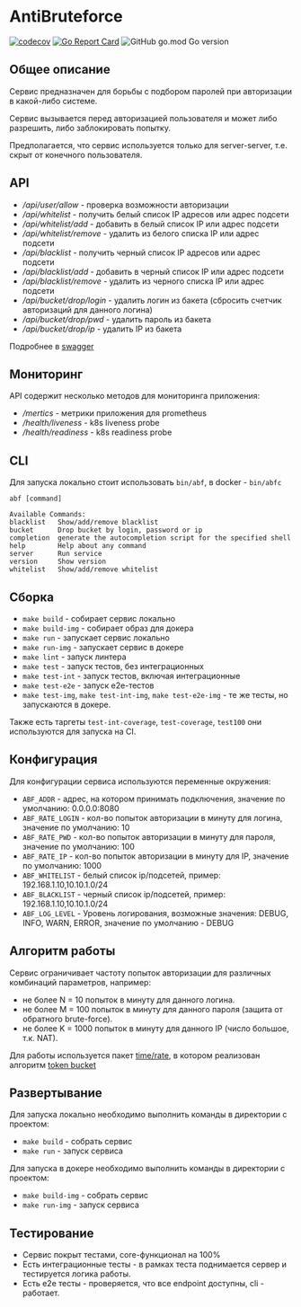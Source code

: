 # AntiBruteforce
[![codecov](https://codecov.io/gh/razielsd/antibruteforce/branch/master/graph/badge.svg)](https://codecov.io/gh/razielsd/antibruteforce)
[![Go Report Card](https://goreportcard.com/badge/github.com/razielsd/antibruteforce)](https://goreportcard.com/report/github.com/razielsd/antibruteforce)
![GitHub go.mod Go version](https://img.shields.io/github/go-mod/go-version/razielsd/antibruteforce)

## Общее описание
Сервис предназначен для борьбы с подбором паролей при авторизации в какой-либо системе.

Сервис вызывается перед авторизацией пользователя и может либо разрешить, либо заблокировать попытку.

Предполагается, что сервис используется только для server-server, т.е. скрыт от конечного пользователя.

## API
 * _/api/user/allow_ - проверка возможности авторизации
 * _/api/whitelist_ - получить белый список  IP адресов или адрес подсети
 * _/api/whitelist/add_ - добавить в белый список IP или адрес подсети
 * _/api/whitelist/remove_ - удалить из белого списка IP или адрес подсети
 * _/api/blacklist_ - получить черный список  IP адресов или адрес подсети
 * _/api/blacklist/add_ - добавить в черный список IP или адрес подсети
 * _/api/blacklist/remove_ - удалить из черного списка IP или адрес подсети
 * _/api/bucket/drop/login_ - удалить логин из бакета (сбросить счетчик авторизаций для данного логина)
 * _/api/bucket/drop/pwd_ - удалить пароль из бакета
 * _/api/bucket/drop/ip_ - удалить IP из бакета

Подробнее в [swagger](https://editor.swagger.io/?url=https://raw.githubusercontent.com/razielsd/antibruteforce/master/doc/swagger.yml)

##  Мониторинг
API содержит несколько методов для мониторинга приложения:
 * _/mertics_ - метрики приложения для prometheus
 * _/health/liveness_ - k8s liveness probe
 * _/health/readiness_ - k8s readiness probe

## CLI
Для запуска локально стоит использовать `bin/abf`, в docker - `bin/abfc`
```Использование:
abf [command]

Available Commands:
blacklist   Show/add/remove blacklist
bucket      Drop bucket by login, password or ip
completion  generate the autocompletion script for the specified shell
help        Help about any command
server      Run service
version     Show version
whitelist   Show/add/remove whitelist
```
## Сборка
 * `make build` - собирает сервис локально
 * `make build-img` - собирает образ для докера
 * `make run` - запускает сервис локально
 * `make run-img` - запускает сервис в докере
 * `make lint` - запуск линтера   
 * `make test` - запуск тестов, без интеграционных
 * `make test-int` - запуск тестов, включая интеграционные
 * `make test-e2e` - запуск e2e-тестов
 * `make test-img`, `make test-int-img`, `make test-e2e-img` - те же тесты, но запускаются в докере.

Также есть таргеты `test-int-coverage`, `test-coverage`, `test100` они используются для запуска на CI.

##  Конфигурация
Для конфигурации сервиса используются переменные окружения:
 * `ABF_ADDR` - адрес, на котором принимать подключения, значение по умолчанию: 0.0.0.0:8080
 * `ABF_RATE_LOGIN` - кол-во попыток авторизации в минуту для логина, значение по умолчанию: 10 
 * `ABF_RATE_PWD` - кол-во попыток авторизации в минуту для пароля, значение по умолчанию: 100
 * `ABF_RATE_IP` - кол-во попыток авторизации в минуту для IP, значение по умолчанию: 1000
 * `ABF_WHITELIST` - белый список ip/подсетей, пример: 192.168.1.10,10.10.1.0/24
 * `ABF_BLACKLIST` - черный список ip/подсетей, пример: 192.168.1.10,10.10.1.0/24
 * `ABF_LOG_LEVEL` - Уровень логирования, возможные значения: DEBUG, INFO, WARN, ERROR, значение по умолчанию - DEBUG

## Алгоритм работы
Сервис ограничивает частоту попыток авторизации для различных комбинаций параметров, например:
* не более N = 10 попыток в минуту для данного логина.
* не более M = 100 попыток в минуту для данного пароля (защита от обратного brute-force).
* не более K = 1000 попыток в минуту для данного IP (число большое, т.к. NAT).
 
Для работы используется пакет [time/rate](https://pkg.go.dev/golang.org/x/time/rate), в котором реализован алгоритм [token bucket](https://en.wikipedia.org/wiki/Token_bucket)

## Развертывание
Для запуска локально необходимо выполнить команды в директории с проектом:
 * `make build` - собрать сервис
 * `make run` - запуск сервиса

Для запуска в докере необходимо выполнить команды в директории с проектом:
 * `make build-img` - собрать сервис
 * `make run-img` - запуск сервиса

## Тестирование
 * Сервис покрыт тестами, core-функционал на 100%
 * Есть интеграционные тесты - в рамках теста поднимается сервер и тестируется логика работы.
 * Есть e2e тесты - проверяется, что все endpoint доступны, cli - работает. 
